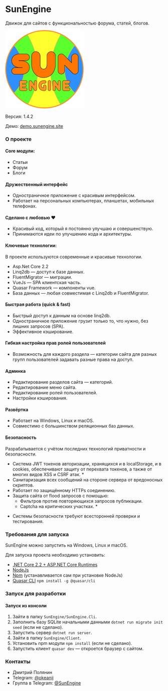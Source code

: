 ﻿# SunEngine

Движок для сайтов с функциональностью форума, статей, блогов.

<img src="https://github.com/Dmitrij-Polyanin/SunEngine/blob/master/Client/src/statics/SunEngine.svg" width="250" alt="SunEngine Logo" />

Версия: 1.4.2

Демо: [demo.sunengine.site](http://demo.sunengine.site)    

### О проекте
#### Core модули:
- Статьи
- Форум
- Блоги

#### Дружественный интерфейс
- Одностраничное приложение c красивым интерфейсом.
- Работает на персональных компьютерах, планшетах, мобильных телефонах.

#### Сделано с любовью ❤
- Красивый код, который я постоянно улучшаю и совершенствую.
- Принимаются идеи по улучшению кода и архитектуры.

#### Ключевые технологии:
В проекте используются современные и красивые технологии.

- Asp.Net Core 2.2
- Linq2db — доступ к базе данных.
- FluentMigrator — миграции.
- VueJs — SPA клиентская часть.
- Quasar Framework — компоненты vue.
- База данных — любая совместимая с Linq2db и FluentMigrator.

#### Быстрая работа (quick & fast)
- Быстрый доступ к данным на основе linq2db.  
- Одностраничное приложение грузит только то, что нужно, без лишних запросов (SPA).
- Эффективное кэширование.

#### Гибкая настройка прав ролей пользователей
- Возможность для каждого раздела — категории сайта  для разных групп пользователей задавать разные права на доступ.

#### Админка
- Редактирование разделов сайта — категорий.
- Редактирование меню сайта.
- Редактирование ролей пользователей.
- Настройки кэширования.

#### Развёртка
- Работает на Windows, Linux и macOS.
- Совместимо с большинством реляционных баз данных.

#### Безопасность
Разрабатывается с учётом последних технологий приватности и безопасности.

- Система JWT токенов авторизации, хранящихся и в localStorage, и в cookies, обеспечивают защиту от перехвата токенов, а также от многих видов XSS и CSRF атак. *
- Санитаризация всех сообщений на стороне сервера от вредоносных скриптов.
- Работает по защищённому HTTPs соединению.
- Защита сайта от flood запросов с помощью:
  - Фильтров против повторяющихся запросов публикации.
  - Captcha на критических участках. *

* Системы безопасности требуют всесторонней проверки и тестирования.

### Требования для запуска
SunEngine можно запустить на Windows, Linux и macOS.  
  
Для запуска проекта необходимо установить:
- [.NET Core 2.2 + ASP.NET Core Runtimes](https://dotnet.microsoft.com/download/dotnet-core/2.2)
- [NodeJs](https://nodejs.org/en/download/)
- [Npm](https://www.npmjs.com/) (устанавливается сам при установке NodeJs)
- [Quasar CLI](https://quasar.dev/quasar-cli/installation) `npm install -g @quasar/cli`

### Запуск для разработки
#### Запуск из консоли
1. Зайти в папку `SunEngine/SunEngine.Cli`.
2. Заполнить базу SQLite начальными данными `dotnet run migrate init seed` (если не сделано).
3. Запустить сервер `dotnet run server`.
4. Зайти в папку `SunEngine/Client`.
5. Установить npm модули `npm install` (если не сделано).
6. Запустить клиент `quasar dev` — откроется браузер с сайтом.

### Контакты  
- Дмитрий Полянин  
- Telegram: [@okeanij](https://t.me/Okeanij)    
- Группа в Telegram: [@SunEngine](https://t.me/SunEngine)
